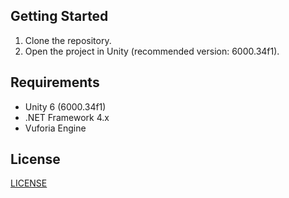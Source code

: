 ## Getting Started

1. Clone the repository.
2. Open the project in Unity (recommended version: 6000.34f1).

## Requirements

- Unity 6 (6000.34f1)
- .NET Framework 4.x
- Vuforia Engine

## License

[LICENSE](LICENSE)
